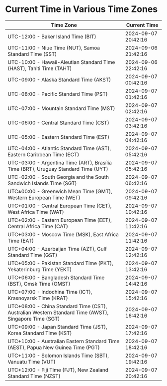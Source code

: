 # Current Time in Various Time Zones

| Time Zone | Current Time |
|-----------|--------------|
| UTC-12:00 - Baker Island Time (BIT) | 2024-09-07 20:42:16 |
| UTC-11:00 - Niue Time (NUT), Samoa Standard Time (SST) | 2024-09-06 21:42:16 |
| UTC-10:00 - Hawaii-Aleutian Standard Time (HAST), Tahiti Time (TAHT) | 2024-09-06 22:42:16 |
| UTC-09:00 - Alaska Standard Time (AKST) | 2024-09-07 00:42:16 |
| UTC-08:00 - Pacific Standard Time (PST) | 2024-09-07 01:42:16 |
| UTC-07:00 - Mountain Standard Time (MST) | 2024-09-07 02:42:16 |
| UTC-06:00 - Central Standard Time (CST) | 2024-09-07 03:42:16 |
| UTC-05:00 - Eastern Standard Time (EST) | 2024-09-07 04:42:16 |
| UTC-04:00 - Atlantic Standard Time (AST), Eastern Caribbean Time (ECT) | 2024-09-07 05:42:16 |
| UTC-03:00 - Argentina Time (ART), Brasília Time (BRT), Uruguay Standard Time (UYT) | 2024-09-07 05:42:16 |
| UTC-02:00 - South Georgia and the South Sandwich Islands Time (SGT) | 2024-09-07 06:42:16 |
| UTC±00:00 - Greenwich Mean Time (GMT), Western European Time (WET) | 2024-09-07 09:42:16 |
| UTC+01:00 - Central European Time (CET), West Africa Time (WAT) | 2024-09-07 10:42:16 |
| UTC+02:00 - Eastern European Time (EET), Central Africa Time (CAT) | 2024-09-07 11:42:16 |
| UTC+03:00 - Moscow Time (MSK), East Africa Time (EAT) | 2024-09-07 11:42:16 |
| UTC+04:00 - Azerbaijan Time (AZT), Gulf Standard Time (GST) | 2024-09-07 12:42:16 |
| UTC+05:00 - Pakistan Standard Time (PKT), Yekaterinburg Time (YEKT) | 2024-09-07 13:42:16 |
| UTC+06:00 - Bangladesh Standard Time (BST), Omsk Time (OMST) | 2024-09-07 14:42:16 |
| UTC+07:00 - Indochina Time (ICT), Krasnoyarsk Time (KRAT) | 2024-09-07 15:42:16 |
| UTC+08:00 - China Standard Time (CST), Australian Western Standard Time (AWST), Singapore Time (SGT) | 2024-09-07 16:42:16 |
| UTC+09:00 - Japan Standard Time (JST), Korea Standard Time (KST) | 2024-09-07 17:42:16 |
| UTC+10:00 - Australian Eastern Standard Time (AEST), Papua New Guinea Time (PGT) | 2024-09-07 18:42:16 |
| UTC+11:00 - Solomon Islands Time (SBT), Vanuatu Time (VUT) | 2024-09-07 19:42:16 |
| UTC+12:00 - Fiji Time (FJT), New Zealand Standard Time (NZST) | 2024-09-07 20:42:16 |
